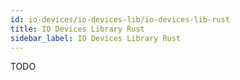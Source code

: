 ```yaml
---
id: io-devices/io-devices-lib/io-devices-lib-rust
title: IO Devices Library Rust
sidebar_label: IO Devices Library Rust
---
```


TODO

